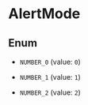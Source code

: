 

# AlertMode

## Enum


* `NUMBER_0` (value: `0`)

* `NUMBER_1` (value: `1`)

* `NUMBER_2` (value: `2`)



